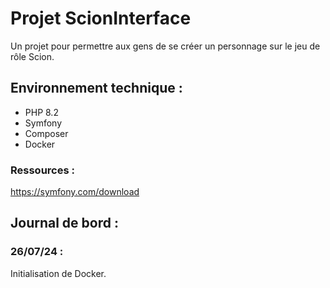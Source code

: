 # Projet ScionInterface

Un projet pour permettre aux gens de se créer un personnage sur le jeu de rôle Scion.

## Environnement technique :

* PHP 8.2
* Symfony
* Composer
* Docker

### Ressources :

https://symfony.com/download

## Journal de bord :

### 26/07/24 :
Initialisation de Docker.